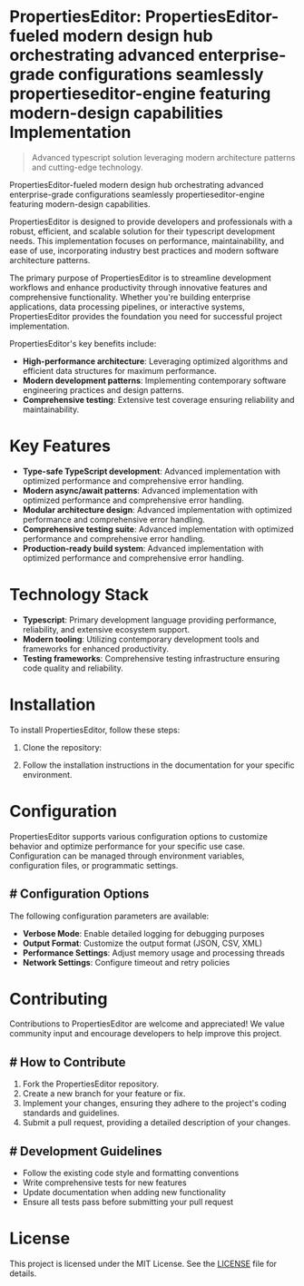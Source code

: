 <!-- fallback_PropertiesEditor_20250810092733_56061 -->

# PropertiesEditor: PropertiesEditor-fueled modern design hub orchestrating advanced enterprise-grade configurations seamlessly propertieseditor-engine featuring modern-design capabilities Implementation
> Advanced typescript solution leveraging modern architecture patterns and cutting-edge technology.

PropertiesEditor-fueled modern design hub orchestrating advanced enterprise-grade configurations seamlessly propertieseditor-engine featuring modern-design capabilities.

PropertiesEditor is designed to provide developers and professionals with a robust, efficient, and scalable solution for their typescript development needs. This implementation focuses on performance, maintainability, and ease of use, incorporating industry best practices and modern software architecture patterns.

The primary purpose of PropertiesEditor is to streamline development workflows and enhance productivity through innovative features and comprehensive functionality. Whether you're building enterprise applications, data processing pipelines, or interactive systems, PropertiesEditor provides the foundation you need for successful project implementation.

PropertiesEditor's key benefits include:

* **High-performance architecture**: Leveraging optimized algorithms and efficient data structures for maximum performance.
* **Modern development patterns**: Implementing contemporary software engineering practices and design patterns.
* **Comprehensive testing**: Extensive test coverage ensuring reliability and maintainability.

# Key Features

* **Type-safe TypeScript development**: Advanced implementation with optimized performance and comprehensive error handling.
* **Modern async/await patterns**: Advanced implementation with optimized performance and comprehensive error handling.
* **Modular architecture design**: Advanced implementation with optimized performance and comprehensive error handling.
* **Comprehensive testing suite**: Advanced implementation with optimized performance and comprehensive error handling.
* **Production-ready build system**: Advanced implementation with optimized performance and comprehensive error handling.

# Technology Stack

* **Typescript**: Primary development language providing performance, reliability, and extensive ecosystem support.
* **Modern tooling**: Utilizing contemporary development tools and frameworks for enhanced productivity.
* **Testing frameworks**: Comprehensive testing infrastructure ensuring code quality and reliability.

# Installation

To install PropertiesEditor, follow these steps:

1. Clone the repository:


2. Follow the installation instructions in the documentation for your specific environment.

# Configuration

PropertiesEditor supports various configuration options to customize behavior and optimize performance for your specific use case. Configuration can be managed through environment variables, configuration files, or programmatic settings.

## # Configuration Options

The following configuration parameters are available:

* **Verbose Mode**: Enable detailed logging for debugging purposes
* **Output Format**: Customize the output format (JSON, CSV, XML)
* **Performance Settings**: Adjust memory usage and processing threads
* **Network Settings**: Configure timeout and retry policies

# Contributing

Contributions to PropertiesEditor are welcome and appreciated! We value community input and encourage developers to help improve this project.

## # How to Contribute

1. Fork the PropertiesEditor repository.
2. Create a new branch for your feature or fix.
3. Implement your changes, ensuring they adhere to the project's coding standards and guidelines.
4. Submit a pull request, providing a detailed description of your changes.

## # Development Guidelines

* Follow the existing code style and formatting conventions
* Write comprehensive tests for new features
* Update documentation when adding new functionality
* Ensure all tests pass before submitting your pull request

# License

This project is licensed under the MIT License. See the [LICENSE](https://github.com/laurindoisaac/PropertiesEditor/blob/main/LICENSE) file for details.
